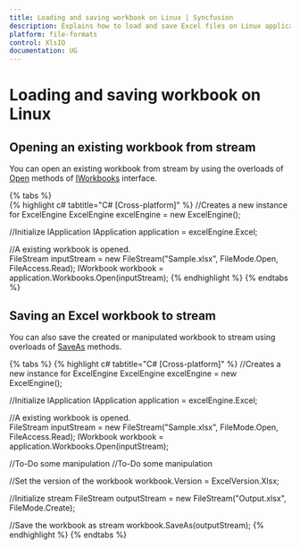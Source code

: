 ```yaml
---
title: Loading and saving workbook on Linux | Syncfusion
description: Explains how to load and save Excel files on Linux applications using Syncfusion XlsIO.
platform: file-formats
control: XlsIO
documentation: UG
---
```

# Loading and saving workbook on Linux

## Opening an existing workbook from stream

You can open an existing workbook from stream by using the overloads of [Open](https://help.syncfusion.com/cr/file-formats/Syncfusion.XlsIO.IWorkbooks.html#Syncfusion_XlsIO_IWorkbooks_Open_System_IO_Stream_) methods of [IWorkbooks](https://help.syncfusion.com/cr/file-formats/Syncfusion.XlsIO.IWorkbooks.html) interface.

{% tabs %}  
{% highlight c# tabtitle="C# [Cross-platform]" %}
//Creates a new instance for ExcelEngine
ExcelEngine excelEngine = new ExcelEngine();

//Initialize IApplication
IApplication application = excelEngine.Excel;

//A existing workbook is opened.             
FileStream inputStream = new FileStream("Sample.xlsx", FileMode.Open, FileAccess.Read);
IWorkbook workbook = application.Workbooks.Open(inputStream);
{% endhighlight %}
{% endtabs %}  

## Saving an Excel workbook to stream

You can also save the created or manipulated workbook to stream using overloads of [SaveAs](https://help.syncfusion.com/cr/file-formats/Syncfusion.XlsIO.IWorkbook.html#Syncfusion_XlsIO_IWorkbook_SaveAs_System_IO_Stream_) methods.

{% tabs %}
{% highlight c# tabtitle="C# [Cross-platform]" %}
//Creates a new instance for ExcelEngine
ExcelEngine excelEngine = new ExcelEngine();

//Initialize IApplication
IApplication application = excelEngine.Excel;

//A existing workbook is opened.             
FileStream inputStream = new FileStream("Sample.xlsx", FileMode.Open, FileAccess.Read);
IWorkbook workbook = application.Workbooks.Open(inputStream);

//To-Do some manipulation
//To-Do some manipulation

//Set the version of the workbook
workbook.Version = ExcelVersion.Xlsx;

//Initialize stream
FileStream outputStream = new FileStream("Output.xlsx", FileMode.Create);

//Save the workbook as stream
workbook.SaveAs(outputStream);
{% endhighlight %}
{% endtabs %} 
